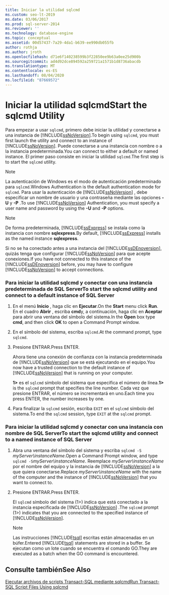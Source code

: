 ```yaml
---
title: Iniciar la utilidad sqlcmd
ms.custom: seo-lt-2019
ms.date: 03/06/2017
ms.prod: sql-server-2014
ms.reviewer: ''
ms.technology: database-engine
ms.topic: conceptual
ms.assetid: 00d57437-7a29-4da1-b639-ee990db055fb
author: rothja
ms.author: jroth
ms.openlocfilehash: d71e6f140238599b3f22850ee9b63a0ee25d900b
ms.sourcegitcommit: ad4d92dce894592a259721a1571b1d8736abacdb
ms.translationtype: MT
ms.contentlocale: es-ES
ms.lasthandoff: 08/04/2020
ms.locfileid: "87669572"
---
```

# <a name="start-the-sqlcmd-utility"></a><span data-ttu-id="003a7-102">Iniciar la utilidad sqlcmd</span><span class="sxs-lookup"><span data-stu-id="003a7-102">Start the sqlcmd Utility</span></span>
  <span data-ttu-id="003a7-103">Para empezar a usar `sqlcmd`, primero debe iniciar la utilidad y conectarse a una instancia de [!INCLUDE[ssNoVersion](../../includes/ssnoversion-md.md)].</span><span class="sxs-lookup"><span data-stu-id="003a7-103">To begin using `sqlcmd`, you must first launch the utility and connect to an instance of [!INCLUDE[ssNoVersion](../../includes/ssnoversion-md.md)].</span></span> <span data-ttu-id="003a7-104">Puede conectarse a una instancia con nombre o a la instancia predeterminada.</span><span class="sxs-lookup"><span data-stu-id="003a7-104">You can connect to either a default or named instance.</span></span> <span data-ttu-id="003a7-105">El primer paso consiste en iniciar la utilidad `sqlcmd`.</span><span class="sxs-lookup"><span data-stu-id="003a7-105">The first step is to start the `sqlcmd` utility.</span></span>  
  
> [!NOTE]  
>  <span data-ttu-id="003a7-106">La autenticación de Windows es el modo de autenticación predeterminado para `sqlcmd`.</span><span class="sxs-lookup"><span data-stu-id="003a7-106">Windows Authentication is the default authentication mode for `sqlcmd`.</span></span> <span data-ttu-id="003a7-107">Para usar la autenticación de [!INCLUDE[ssNoVersion](../../includes/ssnoversion-md.md)] , debe especificar un nombre de usuario y una contraseña mediante las opciones **-U** y **-P** .</span><span class="sxs-lookup"><span data-stu-id="003a7-107">To use [!INCLUDE[ssNoVersion](../../includes/ssnoversion-md.md)] Authentication, you must specify a user name and password by using the **-U** and **-P** options.</span></span>  
  
> [!NOTE]  
>  <span data-ttu-id="003a7-108"> De forma predeterminada, [!INCLUDE[ssExpress](../../includes/ssexpress-md.md)] se instala como la instancia con nombre **sqlexpress**.</span><span class="sxs-lookup"><span data-stu-id="003a7-108">By default, [!INCLUDE[ssExpress](../../includes/ssexpress-md.md)] installs as the named instance **sqlexpress**.</span></span>  
  
 <span data-ttu-id="003a7-109">Si no se ha conectado antes a una instancia del [!INCLUDE[ssDEnoversion](../../includes/ssdenoversion-md.md)], quizás tenga que configurar [!INCLUDE[ssNoVersion](../../includes/ssnoversion-md.md)] para que acepte conexiones.</span><span class="sxs-lookup"><span data-stu-id="003a7-109">If you have not connected to this instance of the [!INCLUDE[ssDEnoversion](../../includes/ssdenoversion-md.md)] before, you may have to configure [!INCLUDE[ssNoVersion](../../includes/ssnoversion-md.md)] to accept connections.</span></span>  
  
### <a name="to-start-the-sqlcmd-utility-and-connect-to-a-default-instance-of-sql-server"></a><span data-ttu-id="003a7-110">Para iniciar la utilidad sqlcmd y conectar con una instancia predeterminada de SQL Server</span><span class="sxs-lookup"><span data-stu-id="003a7-110">To start the sqlcmd utility and connect to a default instance of SQL Server</span></span>  
  
1.  <span data-ttu-id="003a7-111">En el menú **Inicio** , haga clic en **Ejecutar**.</span><span class="sxs-lookup"><span data-stu-id="003a7-111">On the **Start** menu click **Run**.</span></span> <span data-ttu-id="003a7-112">En el cuadro **Abrir** , escriba **cmd**y, a continuación, haga clic en **Aceptar** para abrir una ventana del símbolo del sistema.</span><span class="sxs-lookup"><span data-stu-id="003a7-112">In the **Open** box type **cmd**, and then click **OK** to open a Command Prompt window.</span></span>  
  
2.  <span data-ttu-id="003a7-113">En el símbolo del sistema, escriba `sqlcmd`.</span><span class="sxs-lookup"><span data-stu-id="003a7-113">At the command prompt, type `sqlcmd`.</span></span>  
  
3.  <span data-ttu-id="003a7-114">Presione ENTRAR.</span><span class="sxs-lookup"><span data-stu-id="003a7-114">Press ENTER.</span></span>  
  
     <span data-ttu-id="003a7-115">Ahora tiene una conexión de confianza con la instancia predeterminada de [!INCLUDE[ssNoVersion](../../includes/ssnoversion-md.md)] que se está ejecutando en el equipo.</span><span class="sxs-lookup"><span data-stu-id="003a7-115">You now have a trusted connection to the default instance of [!INCLUDE[ssNoVersion](../../includes/ssnoversion-md.md)] that is running on your computer.</span></span>  
  
     <span data-ttu-id="003a7-116">**1>** es el `sqlcmd` símbolo del sistema que especifica el número de línea.</span><span class="sxs-lookup"><span data-stu-id="003a7-116">**1>** is the `sqlcmd` prompt that specifies the line number.</span></span> <span data-ttu-id="003a7-117">Cada vez que presione ENTRAR, el número se incrementará en uno.</span><span class="sxs-lookup"><span data-stu-id="003a7-117">Each time you press ENTER, the number increases by one.</span></span>  
  
4.  <span data-ttu-id="003a7-118">Para finalizar la `sqlcmd` sesión, escriba `EXIT` en el `sqlcmd` símbolo del sistema.</span><span class="sxs-lookup"><span data-stu-id="003a7-118">To end the `sqlcmd` session, type `EXIT` at the `sqlcmd` prompt.</span></span>  
  
### <a name="to-start-the-sqlcmd-utility-and-connect-to-a-named-instance-of-sql-server"></a><span data-ttu-id="003a7-119">Para iniciar la utilidad sqlcmd y conectar con una instancia con nombre de SQL Server</span><span class="sxs-lookup"><span data-stu-id="003a7-119">To start the sqlcmd utility and connect to a named instance of SQL Server</span></span>  
  
1.  <span data-ttu-id="003a7-120">Abra una ventana del símbolo del sistema y escriba `sqlcmd -S` *myServer\instanceName*.</span><span class="sxs-lookup"><span data-stu-id="003a7-120">Open a Command Prompt window, and type `sqlcmd -S`*myServer\instanceName*.</span></span> <span data-ttu-id="003a7-121">Reemplace *myServer\instanceName* por el nombre del equipo y la instancia de [!INCLUDE[ssNoVersion](../../includes/ssnoversion-md.md)] a la que quiera conectarse.</span><span class="sxs-lookup"><span data-stu-id="003a7-121">Replace *myServer\instanceName* with the name of the computer and the instance of [!INCLUDE[ssNoVersion](../../includes/ssnoversion-md.md)] that you want to connect to.</span></span>  
  
2.  <span data-ttu-id="003a7-122">Presione ENTRAR.</span><span class="sxs-lookup"><span data-stu-id="003a7-122">Press ENTER.</span></span>  
  
     <span data-ttu-id="003a7-123">El `sqlcmd` símbolo del sistema (1>) indica que está conectado a la instancia especificada de [!INCLUDE[ssNoVersion](../../includes/ssnoversion-md.md)] .</span><span class="sxs-lookup"><span data-stu-id="003a7-123">The `sqlcmd` prompt (1>) indicates that you are connected to the specified instance of [!INCLUDE[ssNoVersion](../../includes/ssnoversion-md.md)].</span></span>  
  
    > [!NOTE]  
    >  <span data-ttu-id="003a7-124">Las instrucciones [!INCLUDE[tsql](../../includes/tsql-md.md)] escritas están almacenadas en un búfer.</span><span class="sxs-lookup"><span data-stu-id="003a7-124">Entered [!INCLUDE[tsql](../../includes/tsql-md.md)] statements are stored in a buffer.</span></span> <span data-ttu-id="003a7-125">Se ejecutan como un lote cuando se encuentra el comando GO.</span><span class="sxs-lookup"><span data-stu-id="003a7-125">They are executed as a batch when the GO command is encountered.</span></span>  
  
## <a name="see-also"></a><span data-ttu-id="003a7-126">Consulte también</span><span class="sxs-lookup"><span data-stu-id="003a7-126">See Also</span></span>  
 [<span data-ttu-id="003a7-127">Ejecutar archivos de scripts Transact-SQL mediante sqlcmd</span><span class="sxs-lookup"><span data-stu-id="003a7-127">Run Transact-SQL Script Files Using sqlcmd</span></span>](sqlcmd-run-transact-sql-script-files.md)  
  
  
